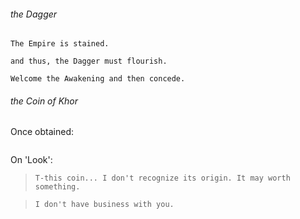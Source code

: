###### the Dagger



``` 
The Empire is stained. 

and thus, the Dagger must flourish.

Welcome the Awakening and then concede.
```




###### the Coin of Khor

Once obtained:

```

```
On 'Look':
>`T-this coin... I don't recognize its origin. It may worth something.`

>`I don't have business with you.`
